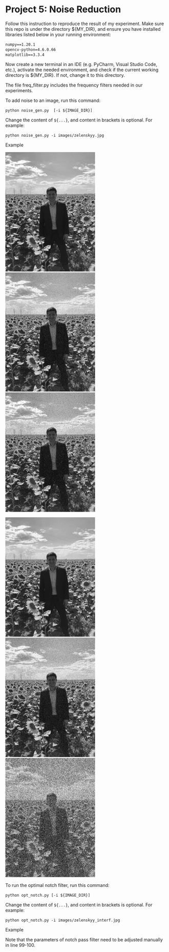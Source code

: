 # Project 5: Noise Reduction
Follow this instruction to reproduce the result of my experiment. Make sure this repo is under the directory ${MY_DIR}, and ensure you have installed libraries listed below in your running environment:

```
numpy==1.20.1
opencv-python=4.6.0.66
matplotlib==3.3.4
```

Now create a new terminal in an IDE (e.g. PyCharm, Visual Studio Code, etc.),
activate the needed environment,
and check if the current working directory is ${MY_DIR}. If not, change it to this directory.


The file freq_filter.py includes the frequency filters needed in our experiments.


To add noise to an image, run this command:

```
python noise_gen.py  [-i ${IMAGE_DIR}]
```

Change the content of ```${...}```, and content in brackets is optional. For example:

```
python noise_gen.py -i images/zelenskyy.jpg
```

Example
<p>
  <img src='images/zelenskyy.jpg' width='280'/>&nbsp;&nbsp;<img src='images/zelenskyy_gn.jpg' width='280'/>&nbsp;&nbsp;<img src='images/zelenskyy_pn.jpg' width='280'/>
</p>
<p>
  <img src='images/zelenskyy_prd.jpg' width='280'/>&nbsp;&nbsp;<img src='images/zelenskyy_wn_2.5e+04.jpg' width='280'/>&nbsp;&nbsp;<img src='images/zelenskyy_wn_1e+05.jpg' width='280'/>
</p>


To run the optimal notch filter, run this command:

```
python opt_notch.py [-i ${IMAGE_DIR}]
```

Change the content of ```${...}```, and content in brackets is optional. For example:

```
python opt_notch.py -i images/zelenskyy_interf.jpg
```

Example


Note that the parameters of notch pass filter need to be adjusted manually in line 99-100.

